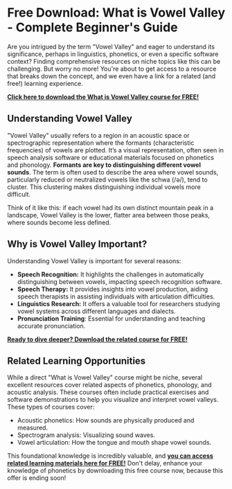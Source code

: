# Free Download: What is Vowel Valley - Complete Beginner's Guide

Are you intrigued by the term "Vowel Valley" and eager to understand its significance, perhaps in linguistics, phonetics, or even a specific software context? Finding comprehensive resources on niche topics like this can be challenging. But worry no more! You're about to get access to a resource that breaks down the concept, and we even have a link for a related (and free!) learning experience.

[**Click here to download the What is Vowel Valley course for FREE!**](https://udemywork.com/what-is-vowel-valley)

## Understanding Vowel Valley

"Vowel Valley" usually refers to a region in an acoustic space or spectrographic representation where the formants (characteristic frequencies) of vowels are plotted. It’s a visual representation, often seen in speech analysis software or educational materials focused on phonetics and phonology. **Formants are key to distinguishing different vowel sounds**. The term is often used to describe the area where vowel sounds, particularly reduced or neutralized vowels like the schwa (/ə/), tend to cluster. This clustering makes distinguishing individual vowels more difficult.

Think of it like this: if each vowel had its own distinct mountain peak in a landscape, Vowel Valley is the lower, flatter area between those peaks, where sounds become less defined.

## Why is Vowel Valley Important?

Understanding Vowel Valley is important for several reasons:

*   **Speech Recognition:** It highlights the challenges in automatically distinguishing between vowels, impacting speech recognition software.
*   **Speech Therapy:** It provides insights into vowel production, aiding speech therapists in assisting individuals with articulation difficulties.
*   **Linguistics Research:** It offers a valuable tool for researchers studying vowel systems across different languages and dialects.
*   **Pronunciation Training**: Essential for understanding and teaching accurate pronunciation.

[**Ready to dive deeper? Download the related course for FREE!**](https://udemywork.com/what-is-vowel-valley)

## Related Learning Opportunities

While a direct "What is Vowel Valley" course might be niche, several excellent resources cover related aspects of phonetics, phonology, and acoustic analysis. These courses often include practical exercises and software demonstrations to help you visualize and interpret vowel valleys. These types of courses cover:

* Acoustic phonetics: How sounds are physically produced and measured.
* Spectrogram analysis: Visualizing sound waves.
* Vowel articulation: How the tongue and mouth shape vowel sounds.

This foundational knowledge is incredibly valuable, and **[you can access related learning materials here for FREE!](https://udemywork.com/what-is-vowel-valley)** Don't delay, enhance your knowledge of phonetics by downloading this free course now, because this offer is ending soon!
